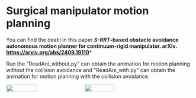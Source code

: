 # Surgical manipulator motion planning
You can find the deatil in this paper 
 ***S-RRT*-based obstacle avoidance autonomous motion planner for continuum-rigid manipulator. arXiv. https://arxiv.org/abs/2409.19110***
 
 Run the "ReadAni_without.py" can obtain the animation for motion planning without the collision avoidance and "ReadAni_with.py" can obtain the animation for motion planning with the collision avoidance.
<div style="display: flex; align-items: center; gap: 10px;">
    <img src="https://github.com/user-attachments/assets/2253d446-1755-4a29-87f4-c68099af8335" style="width: 40%;">
    <img src="https://github.com/user-attachments/assets/b954ad3a-291b-4c16-817e-1f10da2943d9" style="width: 40%;">
</div>



 


